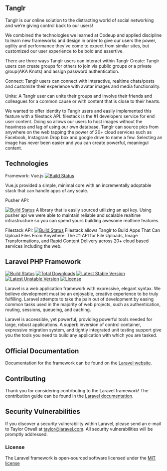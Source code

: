 ## Tanglr

Tanglr is our online solution to the distracting world of social networking and we’re giving control back to our users!  

We combined the technologies we learned at Codeup  and applied discipline to learn new frameworks and design in order to give our users the power,  agility and performance they’ve come to expect from similar sites, but customized our user experience to be bold and assertive. 

There are three ways Tanglr users can interact within Tanglr
Create: 
	Tanglr users can create groups for others to join via public groups or a private group(AKA Knots) and assign password authentication.

Connect:
	Tanglr users can connect with interactive, realtime chats/posts and customize their experience with avatar images and media functionality. 


Unite: 
	A Tanglr user can unite their groups and involve their friends and colleagues for a common cause or with content that is close to their hearts. 

We wanted to offer identity to Tanglr users and easily implemented this feature with a filestack API.  filestack is the #1 developers service for end user content. Doing so allows our users to host images without the heaviness and lag of using our own database. Tanglr can source pics from anywhere on the web tapping the power of 20+  cloud services such as Facebook, Instagram Drop box and google drive to name a few.  Selecting an image has never been easier and you can create powerful, meaningul content.

## Technologies
Framework: Vue.js
[![Build Status](https://vuejs.org/images/logo.png)](https://vuejs.org)
	
Vue.js provided a simple, minimal core with an incrementally adoptable stack that can handle apps of any scale.  

Pusher API:

[![Build Status](https://pusher.com/assets/pages/press/logo_ref_2016-be36b518ecf1fa1520dfd987f396642e9dbace83a54f4ef5d04b431a4bb382fd.jpg)](https://pusher.com)
A library that is easily sourced utilizing an api key. Using pusher api we were able to maintain reliable and scalable realtime infrastructure so you can spend yours building awesome realtime features.

Filestack API: 
[![Build Status](https://snipcartweb-10f3.kxcdn.com/media/9777/snipcart-filestack-ecommerce-site-faster-less-code.png)](https://filestack.com)
Filestack allows Tanglr to Build Apps That Can Upload Files From Anywhere.  The #1 API for File Uploads, Image Transformations, and Rapid Content Delivery across 20+ cloud based services including the web. 






## Laravel PHP Framework

[![Build Status](https://travis-ci.org/laravel/framework.svg)](https://travis-ci.org/laravel/framework)
[![Total Downloads](https://poser.pugx.org/laravel/framework/d/total.svg)](https://packagist.org/packages/laravel/framework)
[![Latest Stable Version](https://poser.pugx.org/laravel/framework/v/stable.svg)](https://packagist.org/packages/laravel/framework)
[![Latest Unstable Version](https://poser.pugx.org/laravel/framework/v/unstable.svg)](https://packagist.org/packages/laravel/framework)
[![License](https://poser.pugx.org/laravel/framework/license.svg)](https://packagist.org/packages/laravel/framework)

Laravel is a web application framework with expressive, elegant syntax. We believe development must be an enjoyable, creative experience to be truly fulfilling. Laravel attempts to take the pain out of development by easing common tasks used in the majority of web projects, such as authentication, routing, sessions, queueing, and caching.

Laravel is accessible, yet powerful, providing powerful tools needed for large, robust applications. A superb inversion of control container, expressive migration system, and tightly integrated unit testing support give you the tools you need to build any application with which you are tasked.

## Official Documentation

Documentation for the framework can be found on the [Laravel website](http://laravel.com/docs).

## Contributing

Thank you for considering contributing to the Laravel framework! The contribution guide can be found in the [Laravel documentation](http://laravel.com/docs/contributions).

## Security Vulnerabilities

If you discover a security vulnerability within Laravel, please send an e-mail to Taylor Otwell at taylor@laravel.com. All security vulnerabilities will be promptly addressed.

### License

The Laravel framework is open-sourced software licensed under the [MIT license](http://opensource.org/licenses/MIT)
